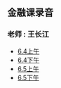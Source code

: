 ## 金融课录音
### 老师 : 王长江

* [6.4上午](/mp3/6.4am.mp3)
* [6.4下午](mp3/6.4pm.mp3)
* [6.5上午](mp3/6.5am.mp3)
* [6.5下午](mp3/6.5pm.mp3)
